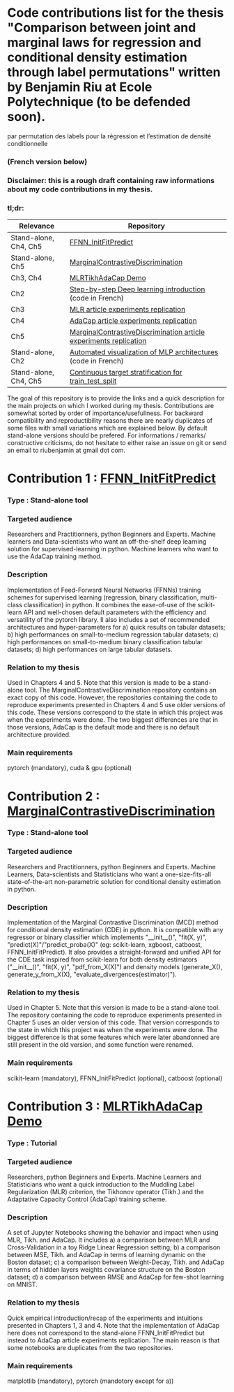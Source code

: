 # Code contributions list for the thesis "Comparison between joint and marginal laws for regression and conditional density estimation through label permutations" written by Benjamin Riu at Ecole Polytechnique (to be defended soon). 
par permutation des labels pour la régression
et l’estimation de densité conditionnelle

### (French version below)
### Disclaimer: this is a rough draft containing raw informations about my code contributions in my thesis.

### tl;dr:
| Relevance | Repository |
| ----------- | ----------- |
| Stand-alone, Ch4, Ch5 | [FFNN_InitFitPredict](https://github.com/benjaminriu/FFNN_InitFitPredict) |
| Stand-alone, Ch5 | [MarginalContrastiveDiscrimination](ToBeAdded) |
| Ch3, Ch4 | [MLRTikhAdaCap Demo](ToBeAdded)
| Ch2 | [Step-by-step Deep learning introduction](ToBeAdded) (code in French) |
| Ch3 | [MLR article experiments replication](ToBeAdded)|
| Ch4 | [AdaCap article experiments replication](ToBeAdded)|
| Ch5 | [MarginalContrastiveDiscrimination article experiments replication](ToBeAdded) |
| Stand-alone, Ch2 | [Automated visualization of MLP architectures](ToBeAdded) (code in French) |
| Stand-alone, Ch4, Ch5 | [Continuous target stratification for train_test_split](ToBeAdded) |


The goal of this repository is to provide the links and a quick description for the main projects on which I worked during my thesis. Contributions are somewhat sorted by order of importance/usefullness. For backward compatibility and reproductibility reasons there are nearly duplicates of some files with small variations which are explained below. By default stand-alone versions should be prefered. For informations / remarks/ constructive criticisms, do not hesitate to either raise an issue on git or send an email to riubenjamin at gmail dot com.

# Contribution 1 : [FFNN_InitFitPredict](https://github.com/benjaminriu/FFNN_InitFitPredict)
### Type : Stand-alone tool
### Targeted audience
Researchers and Practitionners, python Beginners and Experts. Machine learners and Data-scientists who want an off-the-shelf deep learning solution for supervised-learning in python. Machine learners who want to use the AdaCap training method.
### Description
Implementation of Feed-Forward Neural Networks (FFNNs) training schemes for supervised learning (regression, binary classification, multi-class classification) in python. It combines the ease-of-use of the scikit-learn API and well-chosen default parameters with the efficiency and versatility of the pytorch library. Il also includes a set of recommended architectures and hyper-parameters for a) quick results on tabular datasets; b) high performances on small-to-medium regression tabular datasets; c) high performances on small-to-medium binary classification tabular datasets; d) high performances on large tabular datasets.
### Relation to my thesis
Used in Chapters 4 and 5. Note that this version is made to be a stand-alone tool. The MarginalContrastiveDiscrimination repository contains an exact copy of this code. However, the repositories containing the code to reproduce experiments presented in Chapters 4 and 5 use older versions of this code. These versions correspond to the state in which this project was when the experiments were done. The two biggest differences are that in those versions, AdaCap is the default mode and there is no default architecture provided. 
### Main requirements
pytorch (mandatory), cuda & gpu (optional)


# Contribution 2 : [MarginalContrastiveDiscrimination](ToBeAdded)
### Type : Stand-alone tool
### Targeted audience
Researchers and Practitionners, python Beginners and Experts. Machine Learners, Data-scientists and Statisticians who want a one-size-fits-all state-of-the-art non-parametric solution for conditional density estimation in python.
### Description
Implementation of the Marginal Contrastive Discrimination (MCD) method for conditional density estimation (CDE) in python. It is compatible with any regressor or binary classifier which implements "\_\_init\_\_()", "fit(X, y)", "predict(X)"/"predict\_proba(X)" (eg: scikit-learn, xgboost, catboost, FFNN_InitFitPredict). It also provides a straight-forward and unified API for the CDE task inspired from scikit-learn for both density estimators ("\_\_init\_\_()", "fit(X, y)", "pdf\_from\_X(X)") and density models (generate\_X(), generate\_y\_from\_X(X), "evaluate_divergences(estimator)"). 
### Relation to my thesis
Used in Chapter 5. Note that this version is made to be a stand-alone tool. The repository containing the code to reproduce experiments presented in Chapter 5 uses an older version of this code. That version corresponds to the state in which this project was when the experiments were done. The biggest difference is that some features which were later abandonned are still present in the old version, and some function were renamed.
### Main requirements
scikit-learn (mandatory), FFNN_InitFitPredict (optional), catboost (optional)

# Contribution 3 : [MLRTikhAdaCap Demo](ToBeAdded)
### Type : Tutorial
### Targeted audience
Researchers, python Beginners and Experts. Machine Learners and Statisticians who want a quick introduction to the Muddling Label Regularization (MLR) criterion, the Tikhonov operator (Tikh.) and the Adaptative Capacity Control (AdaCap) training scheme.
### Description
A set of Jupyter Notebooks showing the behavior and impact when using MLR, Tikh. and AdaCap. It includes a) a comparison between MLR and Cross-Validation in a toy Ridge Linear Regression setting; b) a comparison between MSE, Tikh. and AdaCap in terms of learning dynamic on the Boston dataset; c) a comparison between Weight-Decay, Tikh. and AdaCap in terms of hidden layers weights covariance structure on the Boston dataset; d) a comparison between RMSE and AdaCap for few-shot learning on MNIST.
### Relation to my thesis
Quick empirical introduction/recap of the experiments and intuitions presented in Chapters 1, 3 and 4. Note that the implementation of AdaCap here does not correspond to the stand-alone FFNN_InitFitPredict but instead to AdaCap article experiments replication. The main reason is that some notebooks are duplicates from the two repositories.
### Main requirements
matplotlib (mandatory), pytorch (mandotory except for a)) 
